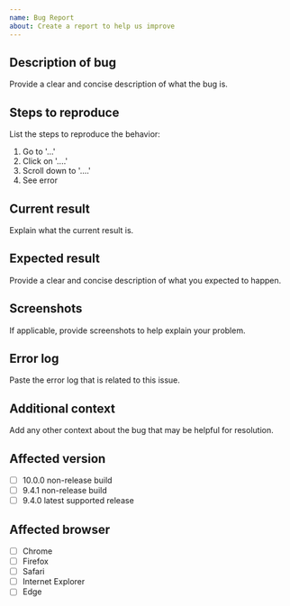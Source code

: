 ```yaml
---
name: Bug Report
about: Create a report to help us improve
---
```


<!-- 
  Please read contribution guideline first: https://github.com/dnnsoftware/Dnn.Platform/blob/development/CONTRIBUTING.md 
  Any potential security issues should be sent to security@dnnsoftware.com, rather than posted on GitHub
-->

## Description of bug
Provide a clear and concise description of what the bug is.

## Steps to reproduce
List the steps to reproduce the behavior:
1. Go to '...'
2. Click on '....'
3. Scroll down to '....'
4. See error

## Current result
Explain what the current result is.

## Expected result
Provide a clear and concise description of what you expected to happen.

## Screenshots
If applicable, provide screenshots to help explain your problem.

## Error log
Paste the error log that is related to this issue.

## Additional context
Add any other context about the bug that may be helpful for resolution.

## Affected version
<!-- 
Please add X in at least one of the boxes as appropriate. In order for an issue to be accepted, a developer needs to be able to reproduce the issue on a currently supported version. If you are looking for a workaround for an issue with an older version, please visit the forums at https://dnncommunity.org/forums
-->

* [ ] 10.0.0 non-release build
* [ ] 9.4.1 non-release build
* [ ] 9.4.0 latest supported release

## Affected browser
<!-- 
  Check all that apply and add more if necessary.
  If possible, please also specify exact versions and mention the operating system
-->

* [ ] Chrome
* [ ] Firefox
* [ ] Safari
* [ ] Internet Explorer
* [ ] Edge

